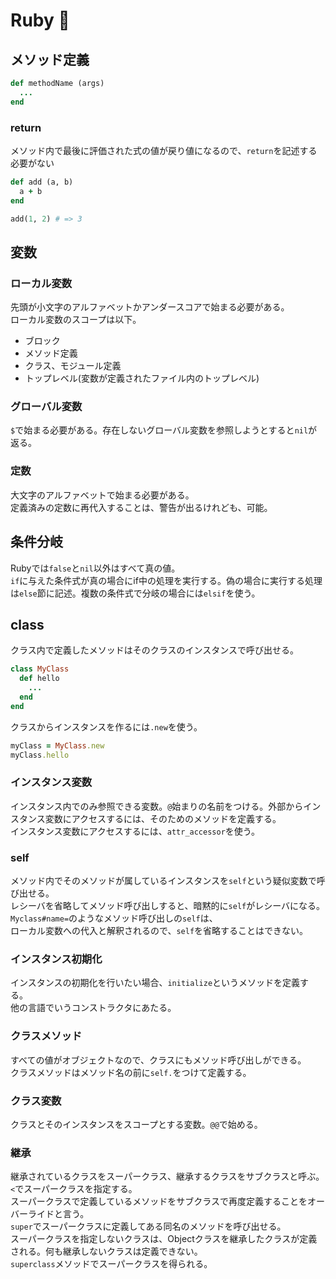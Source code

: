 # Ruby :gem:

## メソッド定義

```rb
def methodName (args)
  ...
end
```

### return

メソッド内で最後に評価された式の値が戻り値になるので、`return`を記述する必要がない
```rb
def add (a, b)
  a + b
end

add(1, 2) # => 3
```


## 変数

### ローカル変数

先頭が小文字のアルファベットかアンダースコアで始まる必要がある。  
ローカル変数のスコープは以下。
- ブロック
- メソッド定義
- クラス、モジュール定義
- トップレベル(変数が定義されたファイル内のトップレベル)


### グローバル変数

`$`で始まる必要がある。存在しないグローバル変数を参照しようとすると`nil`が返る。


### 定数

 大文字のアルファベットで始まる必要がある。  
定義済みの定数に再代入することは、警告が出るけれども、可能。


## 条件分岐

Rubyでは`false`と`nil`以外はすべて真の値。  
`if`に与えた条件式が真の場合にif中の処理を実行する。偽の場合に実行する処理は`else`節に記述。複数の条件式で分岐の場合には`elsif`を使う。


## class

クラス内で定義したメソッドはそのクラスのインスタンスで呼び出せる。

```rb
class MyClass
  def hello
    ...
  end
end
```

クラスからインスタンスを作るには`.new`を使う。
```rb
myClass = MyClass.new
myClass.hello
```

### インスタンス変数

インスタンス内でのみ参照できる変数。`@`始まりの名前をつける。外部からインスタンス変数にアクセスするには、そのためのメソッドを定義する。  
インスタンス変数にアクセスするには、`attr_accessor`を使う。


### self

メソッド内でそのメソッドが属しているインスタンスを`self`という疑似変数で呼び出せる。  
レシーバを省略してメソッド呼び出しすると、暗黙的に`self`がレシーバになる。`Myclass#name=`のようなメソッド呼び出しの`self`は、  
ローカル変数への代入と解釈されるので、`self`を省略することはできない。


### インスタンス初期化

インスタンスの初期化を行いたい場合、`initialize`というメソッドを定義する。  
他の言語でいうコンストラクタにあたる。


### クラスメソッド

すべての値がオブジェクトなので、クラスにもメソッド呼び出しができる。  
クラスメソッドはメソッド名の前に`self.`をつけて定義する。


### クラス変数

クラスとそのインスタンスをスコープとする変数。`@@`で始める。


### 継承

継承されているクラスをスーパークラス、継承するクラスをサブクラスと呼ぶ。`<`でスーパークラスを指定する。  
スーパークラスで定義しているメソッドをサブクラスで再度定義することをオーバーライドと言う。  
`super`でスーパークラスに定義してある同名のメソッドを呼び出せる。  
スーパークラスを指定しないクラスは、Objectクラスを継承したクラスが定義される。何も継承しないクラスは定義できない。  
`superclass`メソッドでスーパークラスを得られる。


